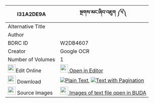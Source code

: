 |I31A2DE9A|སྔགས་མང་ཞིབ་འཇུག ༼༥༽ 
| --- | --- 
|Alternative Title |
|Author | 
|BDRC ID | W2DB4607
|Creator | Google OCR
|Number of Volumes| 1
|<img width="25" src="https://img.icons8.com/color/25/000000/edit-property.png">Edit Online| [<img width="25" src="https://avatars.githubusercontent.com/u/45091458?s=200&v=4"> Open in Editor](http://editor.openpecha.org/I31A2DE9A)
|<img width="25" src="https://img.icons8.com/fluent/48/000000/download-2.png"/>  Download | [![](https://img.icons8.com/color/20/000000/txt.png)Plain Text](https://github.com/Openpecha/I31A2DE9A/releases/download/v1/ngak_mang_shyibjuk_plain_I31A2DE9A.zip), [![](https://img.icons8.com/color/20/000000/txt.png)Text with Pagination](https://github.com/Openpecha/I31A2DE9A/releases/download/v1/ngak_mang_shyibjuk_pages_I31A2DE9A.zip)
|<img width="25" src="https://img.icons8.com/plasticine/100/000000/pictures-folder.png"/>  Source Images | [<img width="25" src="https://library.bdrc.io/icons/BUDA-small.svg"> Images of text file open in BUDA](https://library.bdrc.io/show/bdr:W2DB4607)